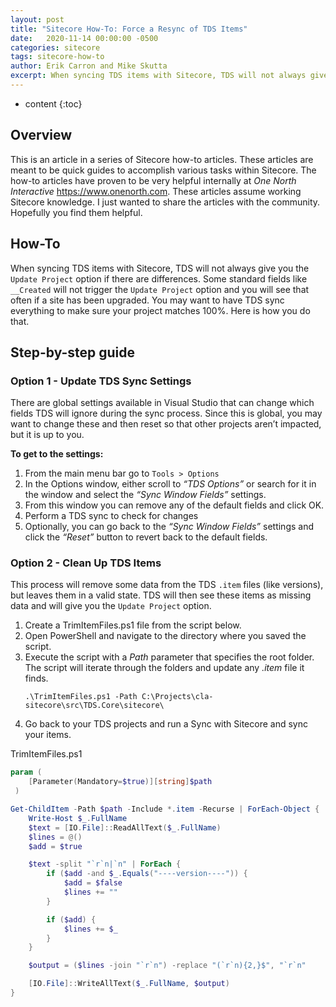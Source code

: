 ```yaml
---
layout: post
title: "Sitecore How-To: Force a Resync of TDS Items"
date:   2020-11-14 00:00:00 -0500
categories: sitecore
tags: sitecore-how-to
author: Erik Carron and Mike Skutta
excerpt: When syncing TDS items with Sitecore, TDS will not always give you the Update Project option if there are differences.
---
```


* content
{:toc}

## Overview

This is an article in a series of Sitecore how-to articles. These articles are meant to be quick guides to accomplish various tasks within Sitecore. The how-to articles have proven to be very helpful internally at *One North Interactive* https://www.onenorth.com.  These articles assume working Sitecore knowledge. I just wanted to share the articles with the community. Hopefully you find them helpful.

## How-To

 When syncing TDS items with Sitecore, TDS will not always give you the `Update Project` option if there are differences. Some standard fields like `__Created` will not trigger the `Update Project` option and you will see that often if a site has been upgraded. You may want to have TDS sync everything to make sure your project matches 100%. Here is how you do that.

## Step-by-step guide

### Option 1 - Update TDS Sync Settings

There are global settings available in Visual Studio that can change which fields TDS will ignore during the sync process.  Since this is global, you may want to change these and then reset so that other projects aren’t impacted, but it is up to you.

**To get to the settings:**

1. From the main menu bar go to `Tools > Options`
1. In the Options window, either scroll to *“TDS Options”* or search for it in the window and select the *“Sync Window Fields”* settings.
1. From this window you can remove any of the default fields and click OK.
1. Perform a TDS sync to check for changes
1. Optionally, you can go back to the *“Sync Window Fields”* settings and click the *“Reset”* button to revert back to the default fields.

### Option 2 - Clean Up TDS Items

This process will remove some data from the TDS `.item` files (like versions), but leaves them in a valid state. TDS will then see these items as missing data and will give you the `Update Project` option.

1. Create a TrimItemFiles.ps1 file from the script below.
1. Open PowerShell and navigate to the directory where you saved the script.
1. Execute the script with a *Path* parameter that specifies the root folder. The script will iterate through the folders and update any *.item* file it finds. 
    ``` shell
    .\TrimItemFiles.ps1 -Path C:\Projects\cla-sitecore\src\TDS.Core\sitecore\
    ```
1. Go back to your TDS projects and run a Sync with Sitecore and sync your items.


TrimItemFiles.ps1
``` powershell
param (
    [Parameter(Mandatory=$true)][string]$path
 )

Get-ChildItem -Path $path -Include *.item -Recurse | ForEach-Object {
    Write-Host $_.FullName
    $text = [IO.File]::ReadAllText($_.FullName)
    $lines = @()
    $add = $true

    $text -split "`r`n|`n" | ForEach {
        if ($add -and $_.Equals("----version----")) {
            $add = $false
            $lines += ""
        }

        if ($add) {
            $lines += $_
        }
    }

    $output = ($lines -join "`r`n") -replace "(`r`n){2,}$", "`r`n"

    [IO.File]::WriteAllText($_.FullName, $output)
}
```